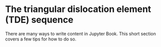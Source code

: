 The triangular dislocation element (TDE) sequence
=======================

There are many ways to write content in Jupyter Book. This short section
covers a few tips for how to do so.
